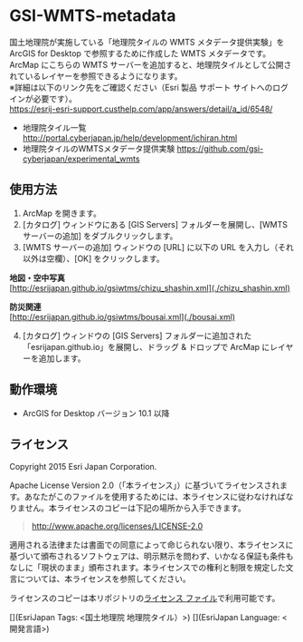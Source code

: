 # GSI-WMTS-metadata

国土地理院が実施している「地理院タイルの WMTS メタデータ提供実験」を ArcGIS for Desktop で参照するために作成した WMTS メタデータです。ArcMap にこちらの WMTS サーバーを追加すると、地理院タイルとして公開されているレイヤーを参照できるようになります。</br>
※詳細は以下のリンク先をご確認ください（Esri 製品 サポート サイトへのログインが必要です）。</br>
<https://esrij-esri-support.custhelp.com/app/answers/detail/a_id/6548/>

- 地理院タイル一覧
<http://portal.cyberjapan.jp/help/development/ichiran.html>
- 地理院タイルのWMTSメタデータ提供実験
<https://github.com/gsi-cyberjapan/experimental_wmts>

## 使用方法

1. ArcMap を開きます。
2. [カタログ] ウィンドウにある [GIS Servers] フォルダーを展開し、[WMTS サーバーの追加] をダブルクリックします。
3. [WMTS サーバーの追加] ウィンドウの [URL] に以下の URL を入力し（それ以外は空欄）、[OK] をクリックします。

 <span style="FONT-WEIGHT: bold">地図・空中写真</span></br>
 [http://esrijapan.github.io/gsiwtms/chizu_shashin.xml](./chizu_shashin.xml)

 <span style="FONT-WEIGHT: bold">防災関連</span></br>
 [http://esrijapan.github.io/gsiwtms/bousai.xml](./bousai.xml)

4. [カタログ] ウィンドウの [GIS Servers] フォルダーに追加された「esrijapan.github.io」を展開し、ドラッグ &amp; ドロップで ArcMap にレイヤーを追加します。

## 動作環境

* ArcGIS for Desktop バージョン 10.1 以降

## ライセンス
Copyright 2015 Esri Japan Corporation.

Apache License Version 2.0（「本ライセンス」）に基づいてライセンスされます。あなたがこのファイルを使用するためには、本ライセンスに従わなければなりません。本ライセンスのコピーは下記の場所から入手できます。

> http://www.apache.org/licenses/LICENSE-2.0

適用される法律または書面での同意によって命じられない限り、本ライセンスに基づいて頒布されるソフトウェアは、明示黙示を問わず、いかなる保証も条件もなしに「現状のまま」頒布されます。本ライセンスでの権利と制限を規定した文言については、本ライセンスを参照してください。

ライセンスのコピーは本リポジトリの[ライセンス ファイル](./LICENSE)で利用可能です。

[](EsriJapan Tags: <国土地理院 地理院タイル）>)
[](EsriJapan Language: <開発言語>)
